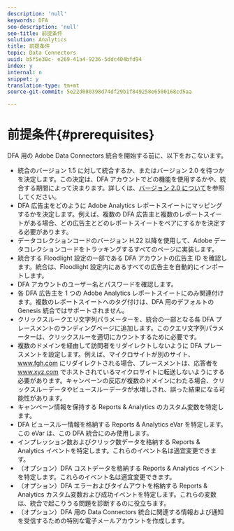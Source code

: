 ```yaml
---
description: 'null'
keywords: DFA
seo-description: 'null'
seo-title: 前提条件
solution: Analytics
title: 前提条件
topic: Data Connectors
uuid: b5f5e30c- e269-41a4-9236-5ddc404bfd94
index: y
internal: n
snippet: y
translation-type: tm+mt
source-git-commit: 5e22d080398d74df29b1f849258e6500168cd5aa

---
```



# 前提条件{#prerequisites}

DFA 用の Adobe Data Connectors 統合を開始する前に、以下をおこないます。

* 統合のバージョン 1.5 に対して統合するか、またはバージョン 2.0 を待つかを決定します。この決定は、DFA アカウントでどの機能を使用するかや、統合する期間によって決まります。詳しくは、[バージョン 2.0 について](../dfa-data-connector-analytics/dfa-version-differences.md#concept-2c7d6a6ab8524dccad96ea0c17228664)を参照してください。
* DFA 広告主をどのように Adobe Analytics レポートスイートにマッピングするかを決定します。例えば、複数の DFA 広告主と複数のレポートスイートがある場合、どの広告主とどのレポートスイートをペアにするかを決定する必要があります。
* データコレクションコードのバージョン H.22 以降を使用して、Adobe データコレクションコードをトラッキングするすべてのページに実装します。
* 統合する Floodlight 設定の一部である DFA アカウントの広告主 ID を確認します。統合は、Floodlight 設定内にあるすべての広告主を自動的にインポートします。
* DFA アカウントのユーザー名とパスワードを確認します。
* 各 DFA 広告主を 1 つの Adobe Analytics レポートスイートにのみ関連付けます。複数のレポートスイートへのタグ付けは、DFA 用のデフォルトの Genesis 統合ではサポートされません。
* クリックスルークエリ文字列パラメーターを、統合の一部となる各 DFA プレースメントのランディングページに追加します。このクエリ文字列パラメーターは、クリックスルーを適切にカウントするために必要です。
* 複数のドメインを経由して訪問者をリダイレクトしないように DFA プレースメントを設定します。例えば、マイクロサイトが別のサイト、www.fgh.com にリダイレクトされる場合、プレースメントは、応答者を www.xyz.com でホストされているマイクロサイトに転送しないようにする必要があります。キャンペーンの反応が複数のドメインにわたる場合、クリックスルーデータやビュースルーデータが水増しされ、誤った結果になる可能性があります。
* キャンペーン情報を保持する Reports &amp; Analytics のカスタム変数を特定します。
* DFA ビュースルー情報を格納する Reports &amp; Analytics eVar を特定します。この eVar は、この DFA 統合にのみ使用します。
* インプレッション数およびクリック数データを格納する Reports &amp; Analytics イベントを特定します。これらのイベント名は適宜変更できます。
* （オプション）DFA コストデータを格納する Reports &amp; Analytics イベントを特定します。これらのイベント名は適宜変更できます。
* （オプション）DFA エラーおよびタイムアウトを格納する Reports &amp; Analytics カスタム変数および成功イベントを特定します。これらの変数は、統合で起こりうる問題を診断するのに役立ちます。
* （オプション）DFA 用の Data Connectors 統合に関連する情報および通知を受信するための特別な電子メールアカウントを作成します。


